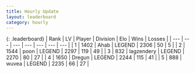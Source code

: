 ```yaml
---
title: Hourly Update
layout: leaderboard
category: hourly
---
```


{: .leaderboard}
| Rank | LV | Player | Division | Elo | Wins | Losses |
| --- | --- | --- | --- | --- | --- | --- |
| <span data-change="0">1</span> | 1402 | <span title="ID: 402846">Ahab</span> | LEGEND | <span data-change="0">2306</span> | <span data-change="0">50</span> | <span data-change="0">5</span> |
| <span data-change="0">2</span> | 1544 | <span title="ID: 540690">poon</span> | LEGEND | <span data-change="12">2297</span> | <span data-change="5">119</span> | <span data-change="1">49</span> |
| <span data-change="0">3</span> | 832 | <span title="ID: 628282">lagzendery</span> | LEGEND | <span data-change="0">2270</span> | <span data-change="0">80</span> | <span data-change="0">27</span> |
| <span data-change="0">4</span> | 1650 | <span title="ID: 337810">Dregun</span> | LEGEND | <span data-change="0">2244</span> | <span data-change="0">115</span> | <span data-change="0">41</span> |
| <span data-change="1">5</span> | 888 | <span title="ID: 740957">wuvea</span> | LEGEND | <span data-change="0">2235</span> | <span data-change="0">66</span> | <span data-change="0">27</span> |